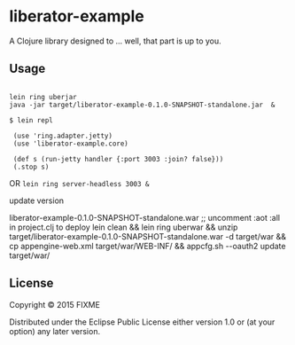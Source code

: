 # liberator-example

A Clojure library designed to ... well, that part is up to you.

## Usage

```

lein ring uberjar
java -jar target/liberator-example-0.1.0-SNAPSHOT-standalone.jar  &

$ lein repl

 (use 'ring.adapter.jetty)
 (use 'liberator-example.core)

 (def s (run-jetty handler {:port 3003 :join? false}))
 (.stop s)
```
OR
`lein ring server-headless 3003 &`

update version 

liberator-example-0.1.0-SNAPSHOT-standalone.war
;; uncomment :aot :all in project.clj to deploy 
lein clean && lein ring uberwar && unzip target/liberator-example-0.1.0-SNAPSHOT-standalone.war -d target/war && cp appengine-web.xml target/war/WEB-INF/ && appcfg.sh --oauth2 update target/war/


## License

Copyright © 2015 FIXME

Distributed under the Eclipse Public License either version 1.0 or (at
your option) any later version.



